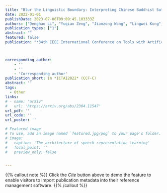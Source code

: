 ```yaml
---
title: "Blur the Linguistic Boundary: Interpreting Chinese Buddhist Sutra in English via Neural Machine Translation"
date: 2022-01-01
publishDate: 2023-07-06T09:09:45.103333Z
authors: ["Denghao Li", "Yuqiao Zeng", "Jianzong Wang", "Lingwei Kong", "Zhangcheng Huang", "Ning Cheng", "Xiaoyang Qu", "Jing Xiao"]
publication_types: ["1"]
abstract: ""
featured: false
publication: "*34th IEEE International Conference on Tools with Artificial Intelligence*"



corresponding_author:
    - ''
    - ''
    - 'Corresponding author'
publication_short: In *ICTAI2022* (CCF-C)
abstract: ''
tags:
  - Other
links:
# - name: "arXiv"
#   url: 'https://arxiv.org/abs/2304.11547'
url_pdf: ''
url_code: ''
url_poster: ''

# Featured image
# To use, add an image named `featured.jpg/png` to your page's folder.
# image:
#   caption: 'The architecture of speech representation learning'
#   focal_point: ''
#   preview_only: false


---
```


{{% callout note %}}
Click the _Cite_ button above to demo the feature to enable visitors to import publication metadata into their reference management software.
{{% /callout %}}




